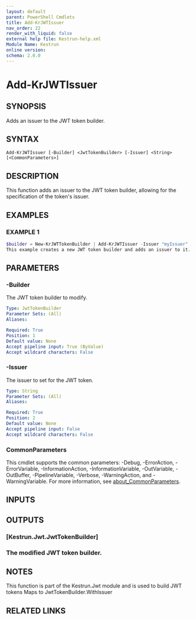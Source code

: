 ```yaml
---
layout: default
parent: PowerShell Cmdlets
title: Add-KrJWTIssuer
nav_order: 22
render_with_liquid: false
external help file: Kestrun-help.xml
Module Name: Kestrun
online version:
schema: 2.0.0
---
```


# Add-KrJWTIssuer

## SYNOPSIS
Adds an issuer to the JWT token builder.

## SYNTAX

```
Add-KrJWTIssuer [-Builder] <JwtTokenBuilder> [-Issuer] <String> [<CommonParameters>]
```

## DESCRIPTION
This function adds an issuer to the JWT token builder, allowing for the specification of the token's issuer.

## EXAMPLES

### EXAMPLE 1
```powershell
$builder = New-KrJWTTokenBuilder | Add-KrJWTIssuer -Issuer "myIssuer"
This example creates a new JWT token builder and adds an issuer to it.
```

## PARAMETERS

### -Builder
The JWT token builder to modify.

```yaml
Type: JwtTokenBuilder
Parameter Sets: (All)
Aliases:

Required: True
Position: 1
Default value: None
Accept pipeline input: True (ByValue)
Accept wildcard characters: False
```

### -Issuer
The issuer to set for the JWT token.

```yaml
Type: String
Parameter Sets: (All)
Aliases:

Required: True
Position: 2
Default value: None
Accept pipeline input: False
Accept wildcard characters: False
```

### CommonParameters
This cmdlet supports the common parameters: -Debug, -ErrorAction, -ErrorVariable, -InformationAction, -InformationVariable, -OutVariable, -OutBuffer, -PipelineVariable, -Verbose, -WarningAction, and -WarningVariable. For more information, see [about_CommonParameters](http://go.microsoft.com/fwlink/?LinkID=113216).

## INPUTS

## OUTPUTS

### [Kestrun.Jwt.JwtTokenBuilder]
### The modified JWT token builder.
## NOTES
This function is part of the Kestrun.Jwt module and is used to build JWT tokens
Maps to JwtTokenBuilder.WithIssuer

## RELATED LINKS
